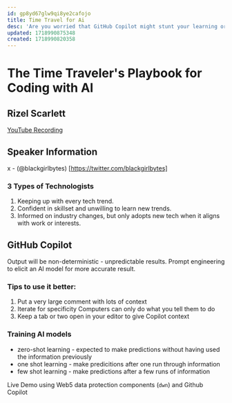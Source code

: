 ```yaml
---
id: gp8yd67glw9qi8ye2cafojo
title: Time Travel for Ai
desc: 'Are you worried that GitHub Copilot might stunt your learning or annoyed at its poor quality suggestions? Through 2000s nostalgia and storytelling, learn how to use AI tools as mentors instead of crutches to elevate your skills.'
updated: 1718990875348
created: 1718990820358
---
```

# The Time Traveler's Playbook for Coding with AI
## Rizel Scarlett
[YouTube Recording](https://www.youtube.com/watch?v=JpBdvIVlSNM&list=PLLiioAbFTbKPi9SkDhtppEGDPI31GGZyj&index=18&pp=iAQB)

## Speaker Information
x - (@blackgirlbytes) [https://twitter.com/blackgirlbytes]

### 3 Types of Technologists
1. Keeping up with every tech trend.
2. Confident in skillset and unwilling to learn new trends.
3. Informed on industry changes, but only adopts new tech when it aligns with work or interests.

## GitHub Copilot 
Output will be non-deterministic - unpredictable results.
Prompt engineering to elicit an AI model for more accurate result.

### Tips to use it better:
1. Put a very large comment with lots of context
2. Iterate for specificity
Computers can only do what you tell them to do
3. Keep a tab or two open in your editor to give Copilot context

### Training AI models
- zero-shot learning - expected to make predictions without having used the information previously
- one shot learning - make predicitions after one run through information
- few shot learning - make predictions after a few runs of information

Live Demo using Web5 data protection components (`dwn`) and Github Copilot